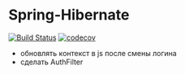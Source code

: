 # Spring-Hibernate
[![Build Status](https://travis-ci.org/ikibis/Spring-Hibernate.svg?branch=master)](https://travis-ci.org/ikibis/Spring-Hibernate)
[![codecov](https://codecov.io/gh/ikibis/Spring-Hibernate/branch/master/graph/badge.svg)](https://codecov.io/gh/ikibis/Spring-Hibernate)

- обновлять контекст в js после смены логина
- сделать AuthFilter